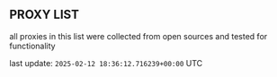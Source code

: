 ## PROXY LIST

all proxies in this list were collected from open sources and tested for functionality

last update: `2025-02-12 18:36:12.716239+00:00` UTC